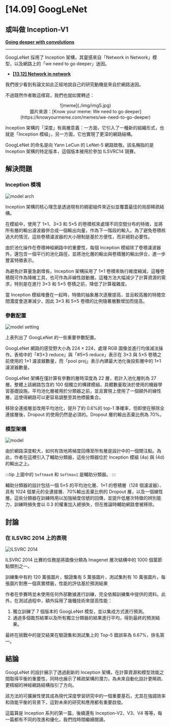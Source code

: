 # [14.09] GoogLeNet

## 或叫做 Inception-V1

[**Going deeper with convolutions**](https://arxiv.org/abs/1409.4842)

---

GoogLeNet 採用了 Inception 架構，其靈感來自「Network in Network」模型，以及網路上的「we need to go deeper」迷因。

- [**[13.12] Network in network**](https://arxiv.org/abs/1312.4400)

我們很少看到有論文如此正經地說自己的研究動機是來自於網路迷因。

不過既然作者敢這樣寫，我們也就如實轉述：

<div align="center">
<figure style={{ "width": "60%"}}>
![meme](./img/img5.jpg)
<figcaption>圖片來源：[Know your meme: We need to go deeper](https://knowyourmeme.com/memes/we-need-to-go-deeper)</figcaption>
</figure>
</div>

Inception 架構的「深度」有兩層意義：一方面，它引入了一種新的組織形式，也就是「Inception 模組」，另一方面，它也實現了更深的網路結構。

GoogLeNet 的命名是向 Yann LeCun 的 LeNet-5 網路致敬。該名稱指的是 Inception 架構的特定版本，這個版本被用於參加 ILSVRC14 競賽。

## 解決問題

### Inception 模塊

![model arch](./img/img1.jpg)

Inception 架構的核心理念是透過現有的稠密組件來近似並覆蓋最佳的局部稀疏結構。

在模組中，使用了 1×1、3×3 和 5×5 的卷積核來處理不同空間分布的特徵，並將所有層的輸出濾波器併合成一個輸出向量，作為下一階段的輸入。為了避免卷積核過大的情況，這些卷積濾波器的大小限制是基於方便性，而非絕對必要性。

由於池化操作在卷積神經網路中的重要性，每個 Inception 模組除了卷積濾波器外，還包含一個平行的池化路徑，並將池化層的輸出與卷積層的輸出併合，進一步豐富特徵表示。

為避免計算量急劇增長，Inception 架構採用了 1×1 卷積來執行維度縮減，這種卷積既可作為降維工具，也可作為非線性啟動層。這種方法大幅減少了計算資源的需求，特別是在進行 3×3 和 5×5 卷積之前，降低了計算複雜度。

當 Inception 模組堆疊在一起時，特徵的抽象層次逐層提高，並且較高層的特徵空間濃度會逐漸減少，因此 3×3 和 5×5 卷積的比例隨著層數增加而提高。

### 參數配置

![model setting](./img/img2.jpg)

上表列出了 GoogLeNet 的一些重要參數配置。

GoogLeNet 網路的感受野大小為 $224 \times 224$，處理 RGB 圖像並進行均值減法操作。表格中的「#3×3 reduce」與「#5×5 reduce」表示在 3×3 與 5×5 卷積之前使用的 1×1 濾波器數量，而「pool proj」表示內建最大池化後投影層中的 1×1 濾波器數量。

GoogLeNet 架構在僅計算有參數的層時深度為 22 層，若計入池化層則為 27 層。整體上該網路包含約 100 個獨立的構建模組，具體數量取決於使用的機器學習基礎設施。平均池化層被用於分類器之前，並且實現上使用了一個額外的線性層，這使得網路可以更容易調整至其他標籤集合。

移除全連接層並改用平均池化，提升了約 0.6%的 top-1 準確率，但即使在移除全連接層後，Dropout 的使用仍然是必須的。Dropout 層的輸出丟棄比例為 70%。

### 模型架構

![model](./img/img3.jpg)

由於網路深度較大，如何有效地將梯度回傳至所有層是設計中的一個關注點。為此，作者在這裡引入了輔助分類器，這些分類器位於 Inception 模組 (4a) 與 (4d) 的輸出之上。

:::tip
上圖中的 `Softmax0` 和 `Softmax1` 是輔助分類器。
:::

輔助分類器的設計包括一個 5×5 的平均池化層、1×1 的卷積層（128 個濾波器）、具有 1024 個單元的全連接層、70%輸出丟棄比例的 Dropout 層，以及一個線性層。這些分類器在訓練時用以加強梯度信號的回傳，並提升低層次特徵的辨別能力，訓練時損失會以 0.3 的權重加入總損失，但在推論時輔助網路會被移除。

## 討論

### 在 ILSVRC 2014 上的表現

![ILSVRC 2014](./img/img4.jpg)

ILSVRC 2014 比賽的任務是將圖像分類為 Imagenet 層次結構中的 1000 個葉節點類別之一。

訓練集中有約 120 萬張圖片，驗證集有 5 萬張圖片，測試集則有 10 萬張圖片。每張圖片對應一個真實標籤，性能的評估基於預測結果

作者在參賽時並未使用任何外部數據進行訓練，完全依賴訓練集中提供的資料。此外，在測試過程中，額外採用了幾種技術來提高性能：

1. 獨立訓練了 7 個版本的 GoogLeNet 模型，並以集成方式進行預測。
2. 通過多個裁剪結果以及所有獨立分類器的結果進行平均，得到最終的預測結果。

最終在挑戰中的提交結果在驗證集和測試集上的 Top-5 錯誤率為 6.67%，排名第一。

## 結論

GoogLeNet 的設計展示了透過創新的 Inception 架構，在計算資源和模型效能之間取得平衡的重要性，同時也展示了稀疏架構的潛力，為未來自動化設計更稀疏、更精細的神經網路結構指引了方向。

該方法的可擴展性使其成為現代深度學習研究中的一個重要基石，尤其在強調效率和效能平衡的背景下，這對未來的研究和應用都有重要啟發。

這篇算是 Inception 系列的第一篇，後續還有 Inception-V2、V3、V4 等等，每一篇都有不同的改進和優化，我們找時間繼續閱讀。
